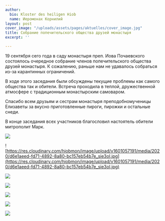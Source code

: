 ```yaml
---
author:
  bio: Kloster des heiligen Hiob
  name: Иеромонах Корнилий
layout: post
cover_image: "/uploads/assets/pages/aktuelles/cover_image.jpg"
title: Собрание попечительского общества друзей монастыря
excerpt: ''

---
```

19 сентября сего года в саду монастыря преп. Иова Почаевского состоялось очередное собрание членов попечительского общества друзей монастыря. К сожалению, раньше нам не удавалось собраться из-за карантинных ограничений.

В ходе этого заседания были обсуждены текущие проблемы как самого общества так и обители. Встреча проходила в теплой, дружественной атмосфере с традиционным монастырским самоваром.

Спасибо всем друзьям и сестрам монастыря преподобномученицы Елизаветы за вкусно приготовленные пироги, пирожки и остальные снеди.

В конце заседания всех участников благословил настоятель обители митрополит Марк.

![](https://res.cloudinary.com/hiobmon/image/upload/v1601057099/media/2020/b7a9db44-9de0-4d99-8660-768247391cf2_domko8.jpg)

![https://res.cloudinary.com/hiobmon/image/upload/v1601057191/media/2020/d6e1aeed-fd71-4892-8a80-bc157eb54b7e_sie3ol.jpg](https://res.cloudinary.com/hiobmon/image/upload/v1601057191/media/2020/d6e1aeed-fd71-4892-8a80-bc157eb54b7e_sie3ol.jpg)

![](https://res.cloudinary.com/hiobmon/image/upload/v1601057423/media/2020/5bcb583a-4bdf-4297-bc40-0222b0e07afc_pzja7x.jpg)

![](https://res.cloudinary.com/hiobmon/image/upload/v1601057134/media/2020/f9b25fa0-d4e6-40a6-ba1d-837aa44e01b8_lv4jnm.jpg)

![](https://res.cloudinary.com/hiobmon/image/upload/v1601057495/media/2020/ccb1d5ec-728a-4f1c-9716-3e8a925390cb_j7taww.jpg)

![](https://res.cloudinary.com/hiobmon/image/upload/v1601057334/media/2020/2d965dd0-33c9-4e7d-9f6f-522da2e00b51_ucl1l2.jpg)

![](https://res.cloudinary.com/hiobmon/image/upload/v1601057522/media/2020/9c87900f-88dd-4832-a287-2537114dcfe3_izwpcz.jpg)